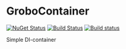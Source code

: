 # GroboContainer

[![NuGet Status](https://img.shields.io/nuget/v/GroboContainer.svg)](https://www.nuget.org/packages/GroboContainer/)
[![Build Status](https://travis-ci.org/skbkontur/GroboContainer.svg?branch=master)](https://travis-ci.org/skbkontur/GroboContainer)
[![Build status](https://ci.appveyor.com/api/projects/status/dfo5pa6s9wbiji4x?svg=true)](https://ci.appveyor.com/project/skbkontur/grobocontainer)

Simple DI-container
